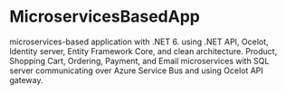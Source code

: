 # MicroservicesBasedApp
 microservices-based application with .NET 6. using .NET API, Ocelot, Identity server, Entity Framework Core, and clean architecture. Product, Shopping Cart, Ordering, Payment, and Email microservices with SQL server communicating over Azure Service Bus and using Ocelot API gateway.
